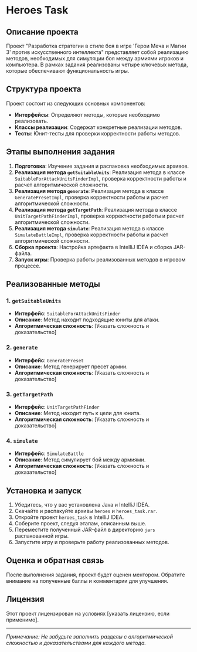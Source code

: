 # Heroes Task

## Описание проекта

Проект "Разработка стратегии в стиле боя в игре 'Герои Меча и Магии 3' против искусственного интеллекта" представляет собой реализацию методов, необходимых для симуляции боя между армиями игроков и компьютера. В рамках задания реализованы четыре ключевых метода, которые обеспечивают функциональность игры.

## Структура проекта

Проект состоит из следующих основных компонентов:

- **Интерфейсы**: Определяют методы, которые необходимо реализовать.
- **Классы реализации**: Содержат конкретные реализации методов.
- **Тесты**: Юнит-тесты для проверки корректности работы методов.

## Этапы выполнения задания

1. **Подготовка**: Изучение задания и распаковка необходимых архивов.
2. **Реализация метода `getSuitableUnits`**: Реализация метода в классе `SuitableForAttackUnitsFinderImpl`, проверка корректности работы и расчет алгоритмической сложности.
3. **Реализация метода `generate`**: Реализация метода в классе `GeneratePresetImpl`, проверка корректности работы и расчет алгоритмической сложности.
4. **Реализация метода `getTargetPath`**: Реализация метода в классе `UnitTargetPathFinderImpl`, проверка корректности работы и расчет алгоритмической сложности.
5. **Реализация метода `simulate`**: Реализация метода в классе `SimulateBattleImpl`, проверка корректности работы и расчет алгоритмической сложности.
6. **Сборка проекта**: Настройка артефакта в IntelliJ IDEA и сборка JAR-файла.
7. **Запуск игры**: Проверка работы реализованных методов в игровом процессе.

## Реализованные методы

### 1. `getSuitableUnits`

- **Интерфейс**: `SuitableForAttackUnitsFinder`
- **Описание**: Метод находит подходящие юниты для атаки.
- **Алгоритмическая сложность**: [Указать сложность и доказательство]

### 2. `generate`

- **Интерфейс**: `GeneratePreset`
- **Описание**: Метод генерирует пресет армии.
- **Алгоритмическая сложность**: [Указать сложность и доказательство]

### 3. `getTargetPath`

- **Интерфейс**: `UnitTargetPathFinder`
- **Описание**: Метод находит путь к цели для юнита.
- **Алгоритмическая сложность**: [Указать сложность и доказательство]

### 4. `simulate`

- **Интерфейс**: `SimulateBattle`
- **Описание**: Метод симулирует бой между армиями.
- **Алгоритмическая сложность**: [Указать сложность и доказательство]

## Установка и запуск

1. Убедитесь, что у вас установлена Java и IntelliJ IDEA.
2. Скачайте и распакуйте архивы `heroes` и `heroes_task.rar`.
3. Откройте проект `heroes_task` в IntelliJ IDEA.
4. Соберите проект, следуя этапам, описанным выше.
5. Переместите полученный JAR-файл в директорию `jars` распакованной игры.
6. Запустите игру и проверьте работу реализованных методов.

## Оценка и обратная связь

После выполнения задания, проект будет оценен ментором. Обратите внимание на полученные баллы и комментарии для улучшения.

## Лицензия

Этот проект лицензирован на условиях [указать лицензию, если применимо].

---

*Примечание: Не забудьте заполнить разделы с алгоритмической сложностью и доказательствами для каждого метода.*